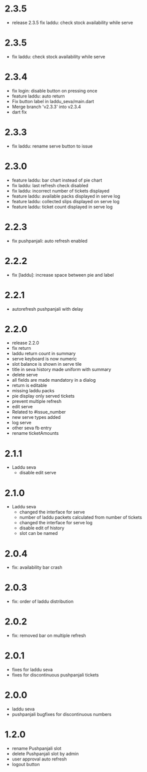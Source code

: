 # 2.3.5
- release 2.3.5
fix laddu: check stock availability while serve

# 2.3.5
- fix laddu: check stock availability while serve

# 2.3.4
- fix login: disable button on pressing once
- feature laddu: auto return
- Fix button label in laddu_seva/main.dart
- Merge branch 'v2.3.3' into v2.3.4
- dart fix

# 2.3.3
- fix laddu: rename serve button to issue

# 2.3.0
- feature laddu: bar chart instead of pie chart
- fix laddu: last refresh check disabled
- fix laddu: incorrect number of tickets displayed
- feature laddu: available packs displayed in serve log
- feature laddu: collected slips displayed on serve log
- feature laddu: ticket count displayed in serve log

# 2.2.3
- fix pushpanjali: auto refresh enabled

# 2.2.2
- fix [laddu]: increase space between pie and label

# 2.2.1
- autorefresh pushpanjali with delay

# 2.2.0
- release 2.2.0
- fix return
- laddu return count in summary
- serve keyboard is now numeric
- slot balance is shown in serve tile
- title in seva history made uniform with summary
- delete serve
- all fields are made mandatory in a dialog
- return is editable
- missing laddu packs
- pie display only served tickets
- prevent multiple refresh
- edit serve
- Related to #issue_number
- new serve types added
- log serve
- other seva fb entry
- rename ticketAmounts


# 2.1.1
- Laddu seva
    - disable edit serve

# 2.1.0
- Laddu seva
    - changed the interface for serve
    - number of laddu packets calculated from number of tickets
    - changed the interface for serve log
    - disable edit of history
    - slot can be named

# 2.0.4
- fix: availability bar crash

# 2.0.3
- fix: order of laddu distribution

# 2.0.2
- fix: removed bar on multiple refresh

# 2.0.1
- fixes for laddu seva
- fixes for discontinuous pushpanjali tickets

# 2.0.0
- laddu seva
- pushpanjali bugfixes for discontinuous numbers

# 1.2.0
- rename Pushpanjali slot
- delete Pushpanjali slot by admin
- user approval auto refresh
- logout button